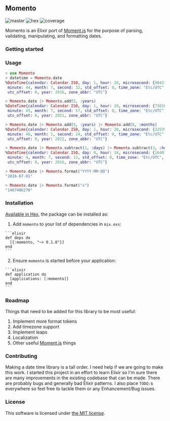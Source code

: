 ## Momento

![master](https://circleci.com/gh/mathewdgardner/momento.svg?style=shield&circle-token=b7acdd3d8650f741723674973a0776d652f02e14)
![hex](https://img.shields.io/hexpm/v/momento.svg)
![coverage](https://coveralls.io/repos/github/mathewdgardner/momento/badge.svg?branch=master)

Momento is an Elixir port of [Moment.js](https://github.com/moment/moment) for the purpose of parsing, validating, manipulating, and formatting dates.

### Getting started

### Usage

```elixir
> use Momento
> datetime = Momento.date
%DateTime{calendar: Calendar.ISO, day: 1, hour: 20, microsecond: {904217, 6},
 minute: 44, month: 7, second: 32, std_offset: 0, time_zone: "Etc/UTC",
 utc_offset: 0, year: 2016, zone_abbr: "UTC"}

> Momento.date |> Momento.add(5, :years)
%DateTime{calendar: Calendar.ISO, day: 1, hour: 20, microsecond: {730106, 6},
 minute: 45, month: 7, second: 57, std_offset: 0, time_zone: "Etc/UTC",
 utc_offset: 0, year: 2021, zone_abbr: "UTC"}

> Momento.date |> Momento.add(5, :years) |> Momento.add(8, :months)
%DateTime{calendar: Calendar.ISO, day: 1, hour: 20, microsecond: {32939, 6},
 minute: 46, month: 1, second: 24, std_offset: 0, time_zone: "Etc/UTC",
 utc_offset: 0, year: 2022, zone_abbr: "UTC"}

> Momento.date |> Momento.subtract(1, :days) |> Momento.subtract(3, :hours) |> Momento.add(15, :minutes)
%DateTime{calendar: Calendar.ISO, day: 0, hour: 18, microsecond: {164079, 6},
 minute: 4, month: 7, second: 13, std_offset: 0, time_zone: "Etc/UTC",
 utc_offset: 0, year: 2016, zone_abbr: "UTC"}

> Momento.date |> Momento.format("YYYY-MM-DD")
"2016-07-01"

> Momento.date |> Momento.format("x")
"1467406270"
```

### Installation

[Available in Hex](https://hex.pm/packages/momento), the package can be installed as:

  1. Add `momento` to your list of dependencies in `mix.exs`:

    ```elixir
    def deps do
      [{:momento, "~> 0.1.0"}]
    end
    ```

  2. Ensure `momento` is started before your application:

    ```elixir
    def application do
      [applications: [:momento]]
    end
    ```

### Roadmap

Things that need to be added for this library to be most useful:

  1. Implement more format tokens
  2. Add timezone support
  3. Implement leaps
  4. Localization
  5. Other useful [Moment.js](https://github.com/moment/moment) things

### Contributing

Making a date time library is a tall order. I need help if we are going to make this work. I started this project in an effort to learn Elixir so I'm sure there are many improvements in the existing codebase that can be made. There are probably bugs and generally bad Elixir patterns. I also place `TODO:`s everywhere so feel free to tackle them or any Enhancement/Bug issues.

### License

This software is licensed under [the MIT license](LICENSE.md).
